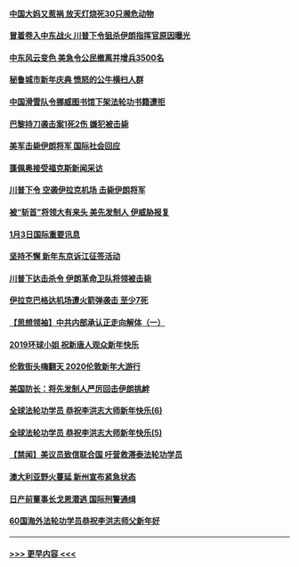 #### [中国大妈又惹祸 放天灯烧死30只濒危动物](../pages/prog202/a102744899.md?t=01041411) 
#### [冒着卷入中东战火 川普下令狙杀伊朗指挥官原因曝光](../pages/prog202/a102744900.md?t=01041411) 
#### [中东风云变色 美急令公民撤离并增兵3500名](../pages/prog202/a102744827.md?t=01041411) 
#### [秘鲁城市新年庆典 愤怒的公牛横扫人群](../pages/prog202/a102744618.md?t=01041411) 
#### [中国滑雪队令挪威图书馆下架法轮功书籍遭拒](../pages/prog202/a102744639.md?t=01041411) 
#### [巴黎持刀袭击案1死2伤 嫌犯被击毙](../pages/prog202/a102744566.md?t=01041411) 
#### [美军击毙伊朗将军 国际社会回应](../pages/prog202/a102744485.md?t=01041411) 
#### [蓬佩奥接受福克斯新闻采访](../pages/prog202/a102744480.md?t=01041411) 
#### [川普下令 空袭伊拉克机场 击毙伊朗将军](../pages/prog202/a102744470.md?t=01041411) 
#### [被“斩首”将领大有来头 美先发制人 伊威胁报复](../pages/prog202/a102744454.md?t=01041411) 
#### [1月3日国际重要讯息](../pages/prog202/a102744301.md?t=01041411) 
#### [坚持不懈 新年东京诉江征签活动](../pages/prog202/a102744303.md?t=01041411) 
#### [川普下达击杀令 伊朗革命卫队将领被击毙](../pages/prog202/a102741911.md?t=01041411) 
#### [伊拉克巴格达机场遭火箭弹袭击 至少7死](../pages/prog202/a102744115.md?t=01041411) 
#### [【思想领袖】中共内部承认正走向解体（一）](../pages/prog202/a102744097.md?t=01041411) 
#### [2019环球小姐 祝新唐人观众新年快乐](../pages/prog202/a102744043.md?t=01041411) 
#### [伦敦街头嗨翻天 2020伦敦新年大游行](../pages/prog202/a102743925.md?t=01041411) 
#### [美国防长：将先发制人严厉回击伊朗挑衅](../pages/prog202/a102743930.md?t=01041411) 
#### [全球法轮功学员 恭祝李洪志大师新年快乐(6)](../pages/prog202/a102743899.md?t=01041411) 
#### [全球法轮功学员 恭祝李洪志大师新年快乐(5)](../pages/prog202/a102743766.md?t=01041411) 
#### [【禁闻】美议员致信联合国 吁营救滞泰法轮功学员](../pages/prog202/a102743781.md?t=01041411) 
#### [澳大利亚野火蔓延 新州宣布紧急状态](../pages/prog202/a102743681.md?t=01041411) 
#### [日产前董事长戈恩潜逃 国际刑警通缉](../pages/prog202/a102743676.md?t=01041411) 
#### [60国海外法轮功学员恭祝李洪志师父新年好](../pages/prog202/a102743628.md?t=01041411) 

----
#### [ >>> 更早内容 <<< ](../indexes/prog202-earlier.md)
